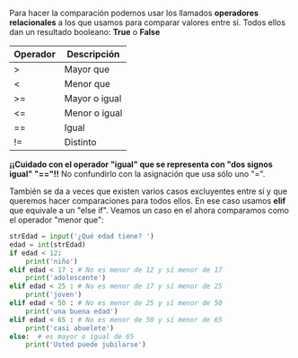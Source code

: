 
Para hacer la comparación podemos usar los llamados  **operadores relacionales** a los que usamos para comparar valores entre sí. Todos ellos dan un resultado booleano: **True** o **False**

Operador|Descripción
---|---
>|Mayor que
<|Menor que
>=|Mayor o igual
<=|Menor o igual
==|Igual
!=|Distinto

**¡¡Cuidado con el operador "igual" que se representa con "dos signos igual" "=="!!** No confundirlo con la asignación que usa sólo uno "=".

También se da a veces que existen varios casos excluyentes entre sí y que queremos hacer comparaciones para todos ellos. En ese caso usamos **elif** que equivale a un "else if". Veamos un caso en el ahora comparamos como el operador "menor que":

```python
strEdad = input('¿Qué edad tiene? ')
edad = int(strEdad)
if edad < 12: 
    print('niño')
elif edad < 17 : # No es menor de 12 y sí menor de 17
    print('adolescente')
elif edad < 25 : # No es menor de 17 y sí menor de 25
    print('joven')    
elif edad < 50 : # No es menor de 25 y sí menor de 50
    print('una buena edad')
elif edad < 65 : # No es menor de 50 y sí menor de 65
    print('casi abuelete')
else:  # es mayor o igual de 65
    print('Usted puede jubilarse')
```

